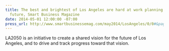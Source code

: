 ```yaml
---
title: The best and brightest of Los Angeles are hard at work planning the city's
  future, Smart Business Magazine
date: 2014-05-01 12:00:00 -07:00
press_url: http://www.smartbusinessemag.com/may2014/LosAngeles/0/0#&pageSet=7&contentItem=0
---
```


LA2050 is an initiative to create a shared vision for the future of Los Angeles, and to drive and track progress toward that vision.

